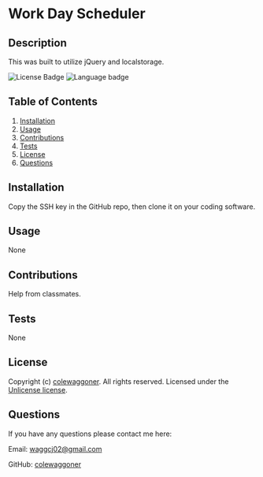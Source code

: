 
  # Work Day Scheduler


  ## Description
  This was built to utilize jQuery and localstorage.

  ![License Badge](https://img.shields.io/badge/license-Unlicense-success?style=flat)
  ![Language badge](https://img.shields.io/github/languages/top/colewaggoner/05-Work-Day-Scheduler)
  
  
  ## Table of Contents
  1. [Installation](#installation)
  2. [Usage](#usage)
  3. [Contributions](#contributions)
  4. [Tests](#tests)
  5. [License](#license)
  6. [Questions](#questions)
  
  
  ## Installation
  Copy the SSH key in the GitHub repo, then clone it on your coding software.
  
  
  ## Usage
  None
  
  
  ## Contributions
  Help from classmates.
  
  
  ## Tests
  None
  

  ## License
  Copyright (c) [colewaggoner](https://github.com/colewaggoner). All rights reserved. 
  Licensed under the [Unlicense license](https://choosealicense.com/licenses/unlicense/).
  
  
  ## Questions
  If you have any questions please contact me here:
  
Email: waggcj02@gmail.com
  
GitHub: [colewaggoner](https://github.com/colewaggoner)